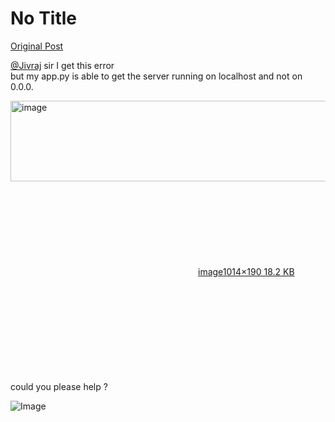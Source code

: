 # No Title

[Original Post](https://discourse.onlinedegree.iitm.ac.in/t/164277/216)

<p><a class="mention" href="/u/jivraj">@Jivraj</a> sir I get this error<br>
but my app.py is able to get the server running on localhost and not on 0.0.0.<br>
<div class="lightbox-wrapper"><a class="lightbox" href="https://europe1.discourse-cdn.com/flex013/uploads/iitm/original/3X/e/d/ed519f25f712a007f48e1e2f3cf5cf7f946271cb.png" data-download-href="/uploads/short-url/xRq27aO3iKC8e2tH9JXnzpGWF0T.png?dl=1" title="image" rel="noopener nofollow ugc"><img src="https://europe1.discourse-cdn.com/flex013/uploads/iitm/original/3X/e/d/ed519f25f712a007f48e1e2f3cf5cf7f946271cb.png" alt="image" data-base62-sha1="xRq27aO3iKC8e2tH9JXnzpGWF0T" width="690" height="129" data-dominant-color="222425"><div class="meta"><svg class="fa d-icon d-icon-far-image svg-icon" aria-hidden="true"><use href="#far-image"></use></svg><span class="filename">image</span><span class="informations">1014×190 18.2 KB</span><svg class="fa d-icon d-icon-discourse-expand svg-icon" aria-hidden="true"><use href="#discourse-expand"></use></svg></div></a></div><br>
could you please help ?</p>

![Image](https://europe1.discourse-cdn.com/flex013/uploads/iitm/original/3X/e/d/ed519f25f712a007f48e1e2f3cf5cf7f946271cb.png)
